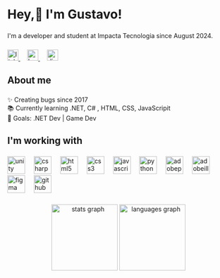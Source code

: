 <h1 align="left">Hey,👋 I'm Gustavo!</h1>

###

<p align="left">I'm a developer and student at Impacta Tecnologia since August 2024.</p>

###

<div align="left">
  <a href="https://www.linkedin.com/in/gus-villela/" target="_blank" rel="noopener noreferrer">
    <img src="https://img.shields.io/badge/LinkedIn-0A66C2?logo=linkedin&logoColor=white&style=for-the-badge" height="25" alt="linkedin logo"   
 />
  </a>
  <img width="12" />  <a href="https://www.behance.net/gustavovillela2" target="_blank" rel="noopener noreferrer">
    <img src="https://img.shields.io/badge/Behance-1769FF?logo=behance&logoColor=white&style=for-the-badge" height="25" alt="behance logo" />
  </a>
  <img width="12" />  <a href="#" onclick="copyToClipboard('267069646816018474')">
    <img src="https://img.shields.io/badge/Discord-5865F2?logo=discord&logoColor=white&style=for-the-badge" height="25" alt="discord logo" />
  </a>
</div>

###

<h2 align="left">About me</h2>

###

<p align="left">✨ Creating bugs since 2017<br>📚 Currently learning .NET, C# , HTML, CSS, JavaScripit<br>🎯 Goals: .NET Dev | Game Dev</p>

###

<h2 align="left">I'm working with</h2>

###

<div align="left">
  <img src="https://cdn.jsdelivr.net/gh/devicons/devicon/icons/unity/unity-original.svg" height="40" alt="unity logo"  />
  <img width="12" />
  <img src="https://skillicons.dev/icons?i=cs" height="40" alt="csharp logo"  />
  <img width="12" />
  <img src="https://skillicons.dev/icons?i=html" height="40" alt="html5 logo"  />
  <img width="12" />
  <img src="https://cdn.jsdelivr.net/gh/devicons/devicon/icons/css3/css3-original.svg" height="40" alt="css3 logo"  />
  <img width="12" />
  <img src="https://skillicons.dev/icons?i=js" height="40" alt="javascript logo"  />
  <img width="12" />
  <img src="https://skillicons.dev/icons?i=py" height="40" alt="python logo"  />
  <img width="12" />
  <img src="https://skillicons.dev/icons?i=ps" height="40" alt="adobephotoshop logo"  />
  <img width="12" />
  <img src="https://skillicons.dev/icons?i=ai" height="40" alt="adobeillustrator logo"  />
  <img width="12" />
  <img src="https://skillicons.dev/icons?i=figma" height="40" alt="figma logo"  />
  <img width="12" />
  <img src="https://skillicons.dev/icons?i=github" height="40" alt="github logo"  />
</div>

###

<div align="center">
  <img src="https://github-readme-stats.vercel.app/api?username=gustavo-villela&hide_title=false&hide_rank=false&show_icons=true&include_all_commits=true&count_private=true&disable_animations=false&theme=dracula&locale=en&hide_border=false&order=1" height="150" alt="stats graph"  />
  <img src="https://github-readme-stats.vercel.app/api/top-langs?username=gustavo-villela&locale=en&hide_title=false&layout=compact&card_width=320&langs_count=5&theme=dracula&hide_border=false&order=2" height="150" alt="languages graph"  />
</div>

###
